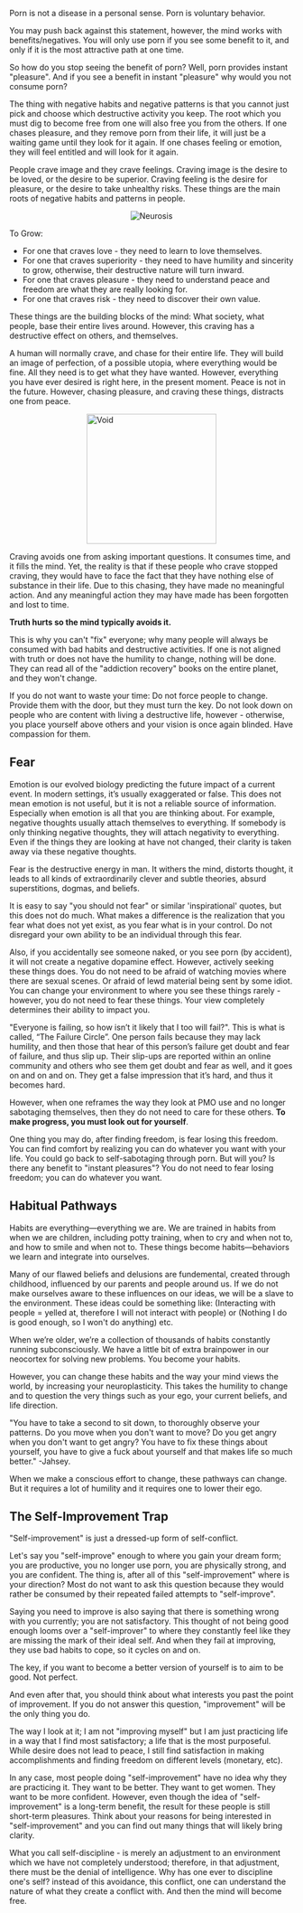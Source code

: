 Porn is not a disease in a personal sense. Porn is voluntary behavior.

You may push back against this statement, however, the mind works with benefits/negatives. You will only use porn if you see some benefit to it, and only if it is the most attractive path at one time.

So how do you stop seeing the benefit of porn? Well, porn provides instant "pleasure". And if you see a benefit in instant "pleasure" why would you not consume porn?

The thing with negative habits and negative patterns is that you cannot just pick and choose which destructive activity you keep. The root which you must dig to become free from one will also free you from the others. If one chases pleasure, and they remove porn from their life, it will just be a waiting game until they look for it again. If one chases feeling or emotion, they will feel entitled and will look for it again.

People crave image and they crave feelings. Craving image is the desire to be loved, or the desire to be superior. Craving feeling is the desire for pleasure, or the desire to take unhealthy risks. These things are the main roots of negative habits and patterns in people.

<div style="display:flex; justify-content:center; margin-top:10px;margin-bottom:10px;" title="Source: Heroin Hive (book)"><img alt="Neurosis" src="https://burgeonbook.org/md_images/neurosis.png" style="max-width:100%; max-height:450px"></div>

To Grow:

- For one that craves love - they need to learn to love themselves.
- For one that craves superiority - they need to have humility and sincerity to grow, otherwise, their destructive nature will turn inward.
- For one that craves pleasure - they need to understand peace and freedom are what they are really looking for.
- For one that craves risk - they need to discover their own value.

These things are the building blocks of the mind: What society, what people, base their entire lives around. However, this craving has a destructive effect on others, and themselves.

A human will normally crave, and chase for their entire life. They will build an image of perfection, of a possible utopia, where everything would be fine. All they need is to get what they have wanted. However, everything you have ever desired is right here, in the present moment. Peace is not in the future. However, chasing pleasure, and craving these things, distracts one from peace.

<div style="display:flex; justify-content:center; margin-top:10px;margin-bottom:10px;" title="Source: Heroin Hive (book)"><img alt="Void" src="https://burgeonbook.org/md_images/void.png" height="230px"></div>

Craving avoids one from asking important questions. It consumes time, and it fills the mind. Yet, the reality is that if these people who crave stopped craving, they would have to face the fact that they have nothing else of substance in their life. Due to this chasing, they have made no meaningful action. And any meaningful action they may have made has been forgotten and lost to time.

**Truth hurts so the mind typically avoids it.**

This is why you can't "fix" everyone; why many people will always be consumed with bad habits and destructive activities. If one is not aligned with truth or does not have the humility to change, nothing will be done. They can read all of the "addiction recovery" books on the entire planet, and they won't change.

If you do not want to waste your time: Do not force people to change. Provide them with the door, but they must turn the key. Do not look down on people who are content with living a destructive life, however - otherwise, you place yourself above others and your vision is once again blinded. Have compassion for them.

## Fear

Emotion is our evolved biology predicting the future impact of a current event. In modern settings, it’s usually exaggerated or false. This does not mean emotion is not useful, but it is not a reliable source of information. Especially when emotion is all that you are thinking about. For example, negative thoughts usually attach themselves to everything. If somebody is only thinking negative thoughts, they will attach negativity to everything. Even if the things they are looking at have not changed, their clarity is taken away via these negative thoughts.

Fear is the destructive energy in man. It withers the mind, distorts thought, it leads to all kinds of extraordinarily clever and subtle theories, absurd superstitions, dogmas, and beliefs.

It is easy to say "you should not fear" or similar 'inspirational' quotes, but this does not do much. What makes a difference is the realization that you fear what does not yet exist, as you fear what is in your control. Do not disregard your own ability to be an individual through this fear.

Also, if you accidentally see someone naked, or you see porn (by accident), it will not create a negative dopamine effect. However, actively seeking these things does. You do not need to be afraid of watching movies where there are sexual scenes. Or afraid of lewd material being sent by some idiot. You can change your environment to where you see these things rarely - however, you do not need to fear these things. Your view completely determines their ability to impact you.

"Everyone is failing, so how isn’t it likely that I too will fail?". This is what is called, “The Failure Circle”. One person fails because they may lack humility, and then those that hear of this person’s failure get doubt and fear of failure, and thus slip up. Their slip-ups are reported within an online community and others who see them get doubt and fear as well, and it goes on and on and on. They get a false impression that it’s hard, and thus it becomes hard.

However, when one reframes the way they look at PMO use and no longer sabotaging themselves, then they do not need to care for these others. **To make progress, you must look out for yourself**. 

One thing you may do, after finding freedom, is fear losing this freedom. You can find comfort by realizing you can do whatever you want with your life. You could go back to self-sabotaging through porn. But will you? Is there any benefit to "instant pleasures"? You do not need to fear losing freedom; you can do whatever you want.

## Habitual Pathways

Habits are everything—everything we are. We are trained in habits from when we are children, including potty training, when to cry and when not to, and how to smile and when not to. These things become habits—behaviors we learn and integrate into ourselves. 

Many of our flawed beliefs and delusions are fundemental, created through childhood, influenced by our parents and people around us. If we do not make ourselves aware to these influences on our ideas, we will be a slave to the environment. These ideas could be something like: (Interacting with people = yelled at, therefore I will not interact with people) or (Nothing I do is good enough, so I won't do anything) etc.

When we’re older, we’re a collection of thousands of habits constantly running subconsciously. We have a little bit of extra brainpower in our neocortex for solving new problems. You become your habits.

However, you can change these habits and the way your mind views the world, by increasing your neuroplasticity. This takes the humility to change and to question the very things such as your ego, your current beliefs, and life direction.

"You have to take a second to sit down, to thoroughly observe your patterns. Do you move when you don't want to move? Do you get angry when you don't want to get angry? You have to fix these things about yourself, you have to give a fuck about yourself and that makes life so much better." -Jahsey.

When we make a conscious effort to change, these pathways can change. But it requires a lot of humility and it requires one to lower their ego.

## The Self-Improvement Trap

"Self-improvement" is just a dressed-up form of self-conflict.

Let's say you "self-improve" enough to where you gain your dream form; you are productive, you no longer use porn, you are physically strong, and you are confident. The thing is, after all of this "self-improvement" where is your direction? Most do not want to ask this question because they would rather be consumed by their repeated failed attempts to "self-improve".

Saying you need to improve is also saying that there is something wrong with you currently; you are not satisfactory. This thought of not being good enough looms over a "self-improver" to where they constantly feel like they are missing the mark of their ideal self. And when they fail at improving, they use bad habits to cope, so it cycles on and on.

The key, if you want to become a better version of yourself is to aim to be good. Not perfect.

And even after that, you should think about what interests you past the point of improvement. If you do not answer this question, "improvement" will be the only thing you do.

The way I look at it; I am not "improving myself" but I am just practicing life in a way that I find most satisfactory; a life that is the most purposeful. While desire does not lead to peace, I still find satisfaction in making accomplishments and finding freedom on different levels (monetary, etc).

In any case, most people doing "self-improvement" have no idea why they are practicing it. They want to be better. They want to get women. They want to be more confident. However, even though the idea of "self-improvement" is a long-term benefit, the result for these people is still short-term pleasures. Think about your reasons for being interested in "self-improvement" and you can find out many things that will likely bring clarity.

What you call self-discipline - is merely an adjustment to an environment which we have not completely understood; therefore, in that adjustment, there must be the denial of intelligence. Why has one ever to discipline one's self? instead of this avoidance, this conflict, one can understand the nature of what they create a conflict with. And then the mind will become free.